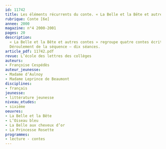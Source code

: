 ```yaml
---
id: 11742
title: Les éléments récurrents du conte. « La Belle et la Bête et autres contes »
rubrique: Conte [6e]
annee: 2000
magazine: n°4 2000-2001
pages: 20
description: 
  « La Belle et la Bête et autres contes » regroupe quatre contes écrits par deux femmes, Mme Leprince de Beaumont (1711-1780) et Mme d’Aulnoy (1650-1705). Ces contes reprennent des thèmes traditionnels des contes populaires. Ils ont été écrits dans un but surtout pédagogique pour montrer à de jeunes lecteurs les défauts humains et, donc, former leur jugement et leur esprit critique. Mais il faut avouer que leur contenu (personnages magiques, situations extraordinaires, personnification des animaux, métamorphoses…) suscite aujourd’hui davantage plaisir, émotion et rêverie. Le lecteur se demande constamment comment les héros vont se sortir des effets du machiavélisme et de la méchanceté de ceux qui les jalousent et veulent leur perte. Heureusement, tout se termine toujours bien, mais après combien d’épreuves dont la cruauté fait naître souvent frissons et révolte. Certes moralisateurs (les méchants sont punis), ces contes pleins de rebondissements et de surprises, nourrissent avant tout l’imagination des lecteurs. Ce type de narration convient particulièrement aux élèves de sixième. Les élèves devront avoir lu chaque conte avant d’en aborder l’étude. On leur accordera, chaque fois, un délai d’une semaine.
  Déroulement de la séquence – dix séances.
article_pdf: 11742.pdf
revue: L’école des lettres des collèges
auteurs:
- Françoise Cespédès
auteur_jeunesse:
- Madame d’Aulnoy
- Madame Leprince de Beaumont
disciplines:
- français
jeunesse:
- littérature jeunesse
niveau_etudes:
- sixième
oeuvres:
- La Belle et la Bête
- L’Oiseau bleu
- La Belle aux cheveux d’or
- La Princesse Rosette
programmes:
- lecture - contes
---
```

